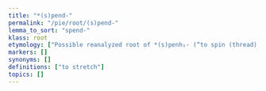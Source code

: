 ```yaml
---
title: "*(s)pend-"
permalink: "/pie/root/(s)pend-"
lemma_to_sort: "spend-"
klass: root
etymology: ["Possible reanalyzed root of *(s)penh₁- (“to spin (thread); to stretch”) +‎ *-dʰh₁eti."]
markers: []
synonyms: []
definitions: ["to stretch"]
topics: []
---
```

